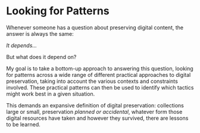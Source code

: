 # Looking for Patterns

Whenever someone has a question about preserving digital content, the answer is always the same: 

_It depends..._

But what does it depend on?

My goal is to take a bottom-up approach to answering this question, looking for patterns across a wide range of different practical approaches to digital preservation, taking into account the various contexts and constraints involved.  These practical patterns can then be used to identify which tactics might work best in a given situation. 

This demands an expansive definition of digital preservation:  collections large or small, preservation _planned or accidental_, whatever form those digital resources have taken and however they survived, there are lessons to be learned.
